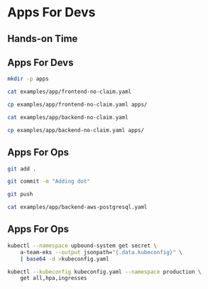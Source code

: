 <!-- .slide: class="center dark" -->
<!-- .slide: data-background="../img/background/hands-on.jpg" -->
# Apps For Devs

## Hands-on Time


## Apps For Devs

```bash
mkdir -p apps

cat examples/app/frontend-no-claim.yaml

cp examples/app/frontend-no-claim.yaml apps/

cat examples/app/backend-no-claim.yaml

cp examples/app/backend-no-claim.yaml apps/
```


## Apps For Ops

```bash
git add .

git commit -m "Adding dot"

git push

cat examples/app/backend-aws-postgresql.yaml
```


## Apps For Ops

```bash
kubectl --namespace upbound-system get secret \
    a-team-eks --output jsonpath="{.data.kubeconfig}" \
    | base64 -d >kubeconfig.yaml

kubectl --kubeconfig kubeconfig.yaml --namespace production \
    get all,hpa,ingresses
```
